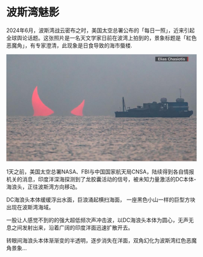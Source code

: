 # 波斯湾魅影

2024年6月，波斯湾战云密布之时，美国太空总署公布的「每日一照」，近来引起全球舆论话题。这张照片是一名天文学家日前在波湾上拍到的，景象标题是「紅色恶魔角」，有专家澄清，此现象是日食导致的海市蜃楼.

![海浪头本体（SEA HEAD DC）登陆波斯湾](../.gitbook/assets/image.jpeg)

1天之前，美国太空总署NASA、FBI与中国国家航天局CNSA，陆续得到各自情报机关的消息，印度洋深海探测到了龙胶囊活动的信号，被未知力量激活的DC本体-海浪头，正往波斯湾方向移动。

DC海浪头本体缓缓浮出水面，巨浪涌起横扫海面， 一座黑色小山一样的巨型方块出现在波斯湾海域。

一股让人感觉不到的的强大超低频次声冲击波，以DC海浪头本体为圆心，无声无息之间发射出来，沿着广阔的印度洋面迅速扩散开去。

转眼间海浪头本体渐渐变的半透明，逐步消失在洋面，双角幻化为波斯湾红色恶魔角景象...

